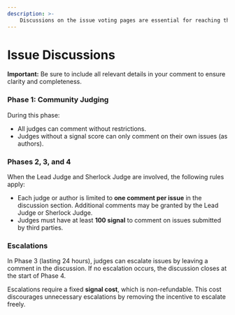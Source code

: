 ```yaml
---
description: >-
    Discussions on the issue voting pages are essential for reaching the correct judgment. To maintain healthy and high-quality discussions, certain constraints apply to commenting.
---
```


# Issue Discussions

**Important:** Be sure to include all relevant details in your comment to ensure clarity and completeness.

### Phase 1: Community Judging

During this phase:
- All judges can comment without restrictions.
- Judges without a signal score can only comment on their own issues (as authors).

### Phases 2, 3, and 4

When the Lead Judge and Sherlock Judge are involved, the following rules apply:
- Each judge or author is limited to **one comment per issue** in the discussion section. Additional comments may be granted by the Lead Judge or Sherlock Judge.
- Judges must have at least **100 signal** to comment on issues submitted by third parties.

### Escalations

In Phase 3 (lasting 24 hours), judges can escalate issues by leaving a comment in the discussion. If no escalation occurs, the discussion closes at the start of Phase 4.

Escalations require a fixed **signal cost**, which is non-refundable. This cost discourages unnecessary escalations by removing the incentive to escalate freely.